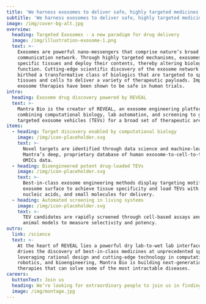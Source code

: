 ```yaml
---
title: 'We harness exosomes to deliver safe, highly targeted medicines.'
subtitle: 'We harness exosomes to deliver safe, highly targeted medicines.'
image: /img/cover-bg-alt.jpg
overview:
  heading: Targeted Exosomes - a new paradigm for drug delivery
  image: /img/illustration-exosome-1.png
  text: >-
    Exosomes are powerful nano-messengers that comprise nature’s broad cellular
    communication network. Through highly targeted mechanisms, exosomes bind to
    specific tissues and deploy their contents, thereby altering biological
    function. Cutting-edge scientific discovery of the exosome network has
    birthed a transformative class of biologics that are targeted to specific
    tissues and cells to deliver a variety of therapeutic payloads. Importantly,
    exosome therapies have been shown to be safe in human trials.
intro:
  heading: Exosome drug discovery powered by REVEAL
  text: >-
    Mantra Bio is the creator of REVEAL, an exosome engineering platform
    combining computational biology, lab automation, and screening to generate
    targeted exosome vehicles (TEVs) for a broad set of therapeutic areas.
items:
  - heading: Target discovery enabled by computational biology
    image: /img/icon-placeholder.svg
    text: >-
      Novel targets are identified through data science and machine-learning of
      Mantra’s deep, proprietary database of human exosome-to-cell-to-tissue
      OMICs data.
  - heading: Bioengineered potent drug-loaded TEVs
    image: /img/icon-placeholder.svg
    text: >-
      Best-in-class exosome engineering methods display targeting motifs on the
      exosome surface to achieve tissue specificity and load TEVs with proteins,
      nucleic acids, and small molecules for delivery.
  - heading: Automated screening in living systems
    image: /img/icon-placeholder.svg
    text: >-
      TEV candidates are rapidly screened through cell-based assays and in vivo
      animal models to measure selectivity and potency.
outro:
  link: /science
  text: >-
    At the heart of REVEAL lies a powerful dry lab-to-wet lab interface that
    drives the discovery of best-in-class medicines at unprecedented speeds. By
    leveraging rational design and cutting-edge technology in computation,
    robotics, and bioengineering, Mantra Bio is building next-generation
    therapies that can solve some of the most intractable diseases. 
careers:
  buttonText: Join us
  heading: We’re looking for extraordinary people to join us in finding cures.
  image: /img/montage.jpg
---
```


